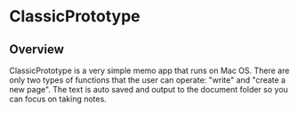 # ClassicPrototype
## Overview
ClassicPrototype is a very simple memo app that runs on Mac OS. There are only two types of functions that the user can operate: "write" and "create a new page". The text is auto saved and output to the document folder so you can focus on taking notes.

